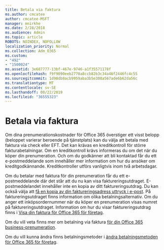 ```yaml
---
title: Betala via faktura
ms.author: cmcatee
author: cmcatee-MSFT
manager: mnirkhe
ms.date: 2/28/2018
ms.audience: Admin
ms.topic: article
ROBOTS: NOINDEX, NOFOLLOW
localization_priority: Normal
ms.collection: Adm_O365
ms.custom:
- "492"
- "1500024"
ms.assetid: 3e687777-13bf-467e-9746-a1f35571178f
ms.openlocfilehash: f9f9090eeb2770a8ccb82b3c34a46f2446fc4c55
ms.sourcegitcommit: 1d98db8acb9959aba3b5e308a567ade6b62da56c
ms.translationtype: MT
ms.contentlocale: sv-SE
ms.lasthandoff: 08/22/2019
ms.locfileid: "36555323"
---
```

# <a name="pay-by-invoice"></a>Betala via faktura

Om dina prenumerationskostnader för Office 365 överstiger ett visst belopp (beloppet varierar beroende på tjänstplats) kan du välja att betala med faktura via check eller EFT. Det kan krävas en kreditkontroll för större fakturabetalningar. Om en kreditkontroll krävs informeras du om det när du köper din prenumeration. Och om du godkänner att bli kontaktad får du ett e-postmeddelande som innehåller mer information om hur du ansöker om kreditgodkännande. Kreditkontroller utförs vanligtvis inom två arbetsdagar.
  
Om du betalar med faktura för din prenumeration får du ett e-postmeddelande där det står att du nu kan visa faktureringsutdraget. E-postmeddelandet innehåller inte en kopia av ditt faktureringsutdrag. Du kan också välja att [få en kopia av din faktureringsadress uttryck i e-post](https://docs.microsoft.com/office365/admin/subscriptions-and-billing/pay-for-your-subscription?view=o365-worldwide#receive-a-copy-of-your-billing-statement-in-email). På faktureringsutdraget finns information om olika betalningsalternativ. Om du anger ett inköpsordernummer när du köper en prenumeration visas numret på faktureringsutdraget. Information om hur du visar faktureringsutdrag finns i [Visa din faktura för Office 365 för företag](https://docs.microsoft.com/office365/admin/subscriptions-and-billing/view-your-bill-or-invoice).
  
Om du vill veta finns mer om betalning via faktura [för din Office 365 business-prenumeration](https://docs.microsoft.com/office365/admin/subscriptions-and-billing/pay-for-your-subscription).
  
Om du vill kunna ändra finns betalningsmetoder i [ändra betalningsmetoden för Office 365 för företag](https://docs.microsoft.com/office365/admin/subscriptions-and-billing/change-payment-method).